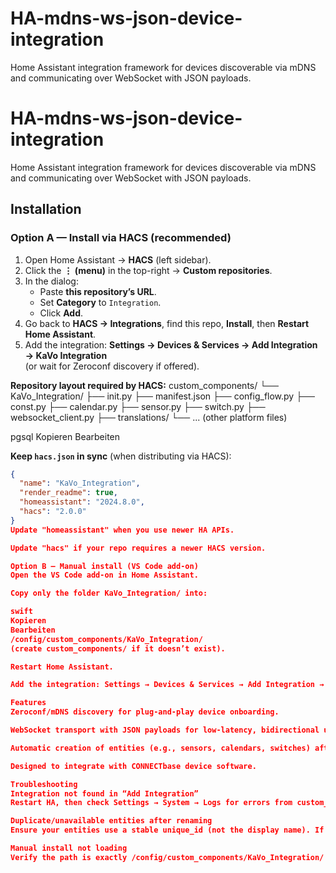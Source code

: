 # HA-mdns-ws-json-device-integration
Home Assistant integration framework for devices discoverable via mDNS and communicating over WebSocket with JSON payloads.

# HA-mdns-ws-json-device-integration
Home Assistant integration framework for devices discoverable via mDNS and communicating over WebSocket with JSON payloads.

## Installation

### Option A — Install via HACS (recommended)

1. Open Home Assistant → **HACS** (left sidebar).
2. Click the **⋮ (menu)** in the top-right → **Custom repositories**.
3. In the dialog:
   - Paste **this repository’s URL**.
   - Set **Category** to `Integration`.
   - Click **Add**.
4. Go back to **HACS → Integrations**, find this repo, **Install**, then **Restart Home Assistant**.
5. Add the integration: **Settings → Devices & Services → Add Integration → KaVo Integration**  
   (or wait for Zeroconf discovery if offered).

**Repository layout required by HACS:**
custom_components/
└── KaVo_Integration/
├── init.py
├── manifest.json
├── config_flow.py
├── const.py
├── calendar.py
├── sensor.py
├── switch.py
├── websocket_client.py
├── translations/
└── ... (other platform files)

pgsql
Kopieren
Bearbeiten

**Keep `hacs.json` in sync** (when distributing via HACS):
```json
{
  "name": "KaVo_Integration",
  "render_readme": true,
  "homeassistant": "2024.8.0",
  "hacs": "2.0.0"
}
Update "homeassistant" when you use newer HA APIs.

Update "hacs" if your repo requires a newer HACS version.

Option B — Manual install (VS Code add-on)
Open the VS Code add-on in Home Assistant.

Copy only the folder KaVo_Integration/ into:

swift
Kopieren
Bearbeiten
/config/custom_components/KaVo_Integration/
(create custom_components/ if it doesn’t exist).

Restart Home Assistant.

Add the integration: Settings → Devices & Services → Add Integration → KaVo Integration.

Features
Zeroconf/mDNS discovery for plug-and-play device onboarding.

WebSocket transport with JSON payloads for low-latency, bidirectional updates.

Automatic creation of entities (e.g., sensors, calendars, switches) after connection.

Designed to integrate with CONNECTbase device software.

Troubleshooting
Integration not found in “Add Integration”
Restart HA, then check Settings → System → Logs for errors from custom_components.kavo_integration.

Duplicate/unavailable entities after renaming
Ensure your entities use a stable unique_id (not the display name). If you changed schemes, implement an entity registry migration.

Manual install not loading
Verify the path is exactly /config/custom_components/KaVo_Integration/ and manifest.json is present. Restart HA.

